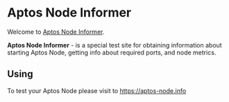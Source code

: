 # Aptos Node Informer

Welcome to [Aptos Node Informer](http://aptos-node.info).

**Aptos Node Informer** - is a special test site for obtaining information about starting Aptos Node, getting info about required ports, and node metrics.

## Using
To test your Aptos Node please visit to https://aptos-node.info
